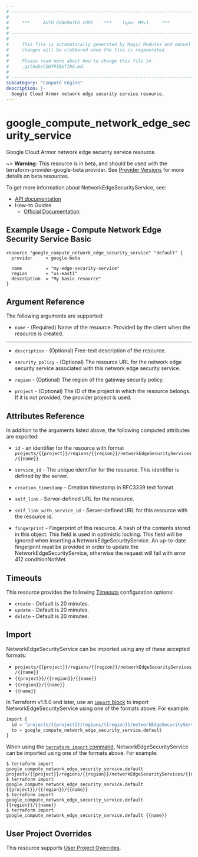 ```yaml
---
# ----------------------------------------------------------------------------
#
#     ***     AUTO GENERATED CODE    ***    Type: MMv1     ***
#
# ----------------------------------------------------------------------------
#
#     This file is automatically generated by Magic Modules and manual
#     changes will be clobbered when the file is regenerated.
#
#     Please read more about how to change this file in
#     .github/CONTRIBUTING.md.
#
# ----------------------------------------------------------------------------
subcategory: "Compute Engine"
description: |-
  Google Cloud Armor network edge security service resource.
---
```


# google_compute_network_edge_security_service

Google Cloud Armor network edge security service resource.

~> **Warning:** This resource is in beta, and should be used with the terraform-provider-google-beta provider.
See [Provider Versions](https://terraform.io/docs/providers/google/guides/provider_versions.html) for more details on beta resources.

To get more information about NetworkEdgeSecurityService, see:

* [API documentation](https://cloud.google.com/compute/docs/reference/rest/v1/networkEdgeSecurityServices)
* How-to Guides
    * [Official Documentation](https://cloud.google.com/armor/docs/advanced-network-ddos)

## Example Usage - Compute Network Edge Security Service Basic


```hcl
resource "google_compute_network_edge_security_service" "default" {
  provider     = google-beta  

  name         = "my-edge-security-service"
  region       = "us-east1"
  description  = "My basic resource"
}
```

## Argument Reference

The following arguments are supported:


* `name` -
  (Required)
  Name of the resource. Provided by the client when the resource is created.


- - -


* `description` -
  (Optional)
  Free-text description of the resource.

* `security_policy` -
  (Optional)
  The resource URL for the network edge security service associated with this network edge security service.

* `region` -
  (Optional)
  The region of the gateway security policy.

* `project` - (Optional) The ID of the project in which the resource belongs.
    If it is not provided, the provider project is used.



## Attributes Reference

In addition to the arguments listed above, the following computed attributes are exported:

* `id` - an identifier for the resource with format `projects/{{project}}/regions/{{region}}/networkEdgeSecurityServices/{{name}}`

* `service_id` -
  The unique identifier for the resource. This identifier is defined by the server.

* `creation_timestamp` -
  Creation timestamp in RFC3339 text format.

* `self_link` -
  Server-defined URL for the resource.

* `self_link_with_service_id` -
  Server-defined URL for this resource with the resource id.

* `fingerprint` -
  Fingerprint of this resource. A hash of the contents stored in this object. This field is used in optimistic locking. This field will be ignored when inserting a NetworkEdgeSecurityService.
  An up-to-date fingerprint must be provided in order to update the NetworkEdgeSecurityService, otherwise the request will fail with error 412 conditionNotMet.


## Timeouts

This resource provides the following
[Timeouts](https://developer.hashicorp.com/terraform/plugin/sdkv2/resources/retries-and-customizable-timeouts) configuration options:

- `create` - Default is 20 minutes.
- `update` - Default is 20 minutes.
- `delete` - Default is 20 minutes.

## Import


NetworkEdgeSecurityService can be imported using any of these accepted formats:

* `projects/{{project}}/regions/{{region}}/networkEdgeSecurityServices/{{name}}`
* `{{project}}/{{region}}/{{name}}`
* `{{region}}/{{name}}`
* `{{name}}`


In Terraform v1.5.0 and later, use an [`import` block](https://developer.hashicorp.com/terraform/language/import) to import NetworkEdgeSecurityService using one of the formats above. For example:

```tf
import {
  id = "projects/{{project}}/regions/{{region}}/networkEdgeSecurityServices/{{name}}"
  to = google_compute_network_edge_security_service.default
}
```

When using the [`terraform import` command](https://developer.hashicorp.com/terraform/cli/commands/import), NetworkEdgeSecurityService can be imported using one of the formats above. For example:

```
$ terraform import google_compute_network_edge_security_service.default projects/{{project}}/regions/{{region}}/networkEdgeSecurityServices/{{name}}
$ terraform import google_compute_network_edge_security_service.default {{project}}/{{region}}/{{name}}
$ terraform import google_compute_network_edge_security_service.default {{region}}/{{name}}
$ terraform import google_compute_network_edge_security_service.default {{name}}
```

## User Project Overrides

This resource supports [User Project Overrides](https://registry.terraform.io/providers/hashicorp/google/latest/docs/guides/provider_reference#user_project_override).
